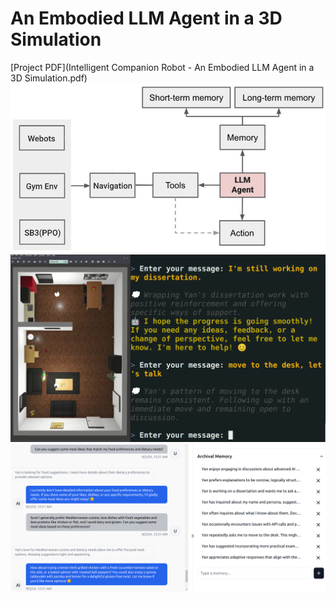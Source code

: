 # An Embodied LLM Agent in a 3D Simulation
[Project PDF](Intelligent Companion Robot - An Embodied LLM Agent in a 3D Simulation.pdf)
![project_architecture](project_architecture.png)
![language_navigation](language_navigation.png)
![archival_memory](archival_memory.png)
